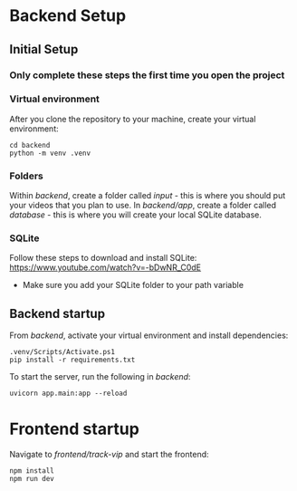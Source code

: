 # Backend Setup

## Initial Setup
### Only complete these steps the first time you open the project

### Virtual environment
After you clone the repository to your machine, create your virtual environment:
```shell
cd backend
python -m venv .venv
```

### Folders
Within *backend*, create a folder called *input* - this is where you should put your videos that you plan to use.
In *backend/app*, create a folder called *database* - this is where you will create your local SQLite database.

### SQLite
Follow these steps to download and install SQLite: https://www.youtube.com/watch?v=-bDwNR_C0dE
- Make sure you add your SQLite folder to your path variable

## Backend startup
From *backend*, activate your virtual environment and install dependencies:

```shell
.venv/Scripts/Activate.ps1
pip install -r requirements.txt
```

To start the server, run the following in *backend*:
```shell
uvicorn app.main:app --reload
```

# Frontend startup
Navigate to *frontend/track-vip* and start the frontend:

```shell
npm install
npm run dev
```

